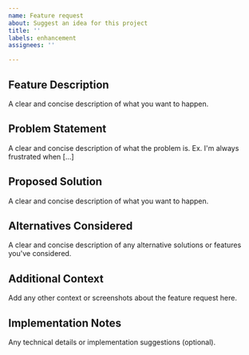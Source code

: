 ```yaml
---
name: Feature request
about: Suggest an idea for this project
title: ''
labels: enhancement
assignees: ''

---
```


## Feature Description

A clear and concise description of what you want to happen.

## Problem Statement

A clear and concise description of what the problem is. Ex. I'm always frustrated when [...]

## Proposed Solution

A clear and concise description of what you want to happen.

## Alternatives Considered

A clear and concise description of any alternative solutions or features you've considered.

## Additional Context

Add any other context or screenshots about the feature request here.

## Implementation Notes

Any technical details or implementation suggestions (optional).
